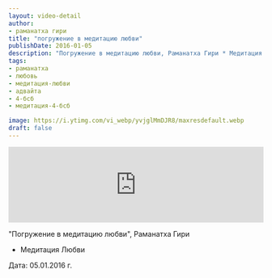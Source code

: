 ```yaml
---
layout: video-detail
author:
- раманатха гири
title: "погружение в медитацию любви"
publishDate: 2016-01-05
description: "Погружение в медитацию любви, Раманатха Гири * Медитация Любви   Дата  05.01.2016 г."
tags: 
- раманатха
- любовь
- медитация-любви
- адвайта
- 4-бсб
- медитация-4-бсб

image: https://i.ytimg.com/vi_webp/yvjglMmDJR8/maxresdefault.webp
draft: false
---
```


<iframe width="100%" src="https://www.youtube.com/embed/yvjglMmDJR8" frameborder="0" allowfullscreen=""></iframe> 

 "Погружение в медитацию любви", Раманатха Гири

* Медитация Любви

  
 Дата: 05.01.2016 г.

  

 